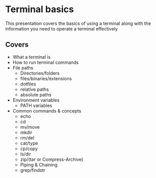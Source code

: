 # Terminal basics

This presentation covers the basics of using a terminal along with the information you need to operate a terminal effectively

## Covers
- What a terminal is
- How to run terminal commands
- File paths
  - Directories/folders
  - files/binaries/extensions
  - dotfiles
  - relative paths
  - absolute paths
- Environment variables
  - PATH variables
- Common commands & concepts
  - echo
  - cd
  - mv/move
  - mkdir
  - rm/del
  - cat/type
  - cp/copy
  - ls/dir
  - zip/(tar or Compress-Archive)
  - Piping & Chaining
  - grep/findstr


